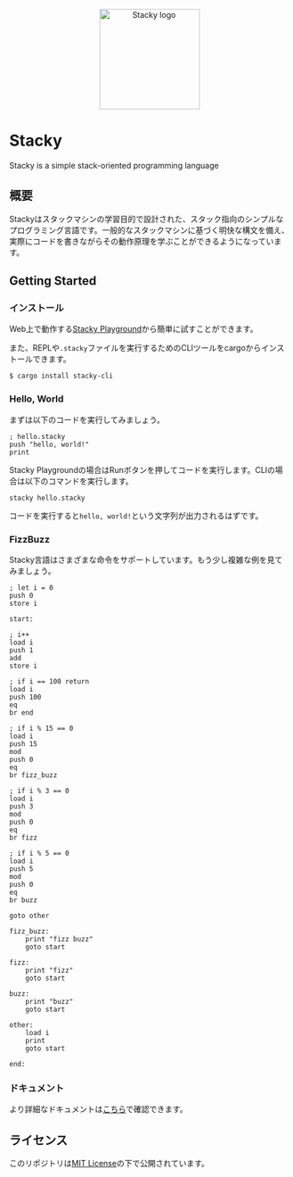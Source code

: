 <p align="center">
  <img width="180" src="https://github.com/stacky-language/stacky/docs/images/stacky.svg" alt="Stacky logo">
</p>

# Stacky
 Stacky is a simple stack-oriented programming language

## 概要

Stackyはスタックマシンの学習目的で設計された、スタック指向のシンプルなプログラミング言語です。一般的なスタックマシンに基づく明快な構文を備え、実際にコードを書きながらその動作原理を学ぶことができるようになっています。

## Getting Started

### インストール

Web上で動作する[Stacky Playground](https://stacky-language.github.io/playground)から簡単に試すことができます。

また、REPLや`.stacky`ファイルを実行するためのCLIツールをcargoからインストールできます。

```bash
$ cargo install stacky-cli
```

### Hello, World

まずは以下のコードを実行してみましょう。

```stacky
; hello.stacky
push "hello, world!"
print
```

Stacky Playgroundの場合はRunボタンを押してコードを実行します。CLIの場合は以下のコマンドを実行します。

```stacky
stacky hello.stacky
```

コードを実行すると`hello, world!`という文字列が出力されるはずです。

### FizzBuzz

Stacky言語はさまざまな命令をサポートしています。もう少し複雑な例を見てみましょう。

```stacky
; let i = 0
push 0
store i

start:

; i++
load i
push 1
add
store i

; if i == 100 return
load i
push 100
eq
br end

; if i % 15 == 0
load i
push 15
mod
push 0
eq
br fizz_buzz

; if i % 3 == 0
load i
push 3
mod
push 0
eq
br fizz

; if i % 5 == 0
load i
push 5
mod
push 0
eq
br buzz

goto other

fizz_buzz:
    print "fizz buzz"
    goto start

fizz:
    print "fizz"
    goto start

buzz:
    print "buzz"
    goto start

other:
    load i
    print
    goto start

end:
```

### ドキュメント

より詳細なドキュメントは[こちら](https://stacky-language.github.io/)で確認できます。

## ライセンス

このリポジトリは[MIT License](./LICENSE)の下で公開されています。